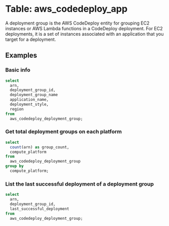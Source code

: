 # Table: aws_codedeploy_app

A deployment group is the AWS CodeDeploy entity for grouping EC2 instances or AWS Lambda functions in a CodeDeploy deployment. For EC2 deployments, it is a set of instances associated with an application that you target for a deployment.

## Examples

### Basic info

```sql
select
  arn,
  deployment_group_id,
  deployment_group_name
  application_name,
  deployment_style,
  region
from
  aws_codedeploy_deployment_group;
```

### Get total deployment groups on each platform

```sql
select
  count(arn) as group_count,
  compute_platform
from
  aws_codedeploy_deployment_group
group by
  compute_platform;
```

### List the last successful deployment of a deployment group
```sql
select
  arn,
  deployment_group_id,
  last_successful_deployment
from
  aws_codedeploy_deployment_group;
```
